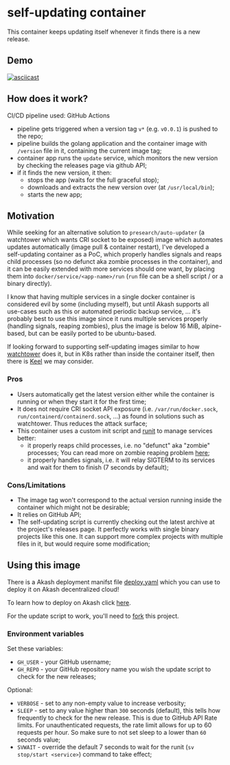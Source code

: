 # self-updating container

This container keeps updating itself whenever it finds there is a new release.

## Demo

[![asciicast](https://asciinema.org/a/502745.svg)](https://asciinema.org/a/502745)

## How does it work?

CI/CD pipeline used: GitHub Actions

- pipeline gets triggered when a version tag `v*` (e.g. `v0.0.1`) is pushed to the repo;
- pipeline builds the golang application and the container image with `/version` file in it, containing the current image tag;
- container app runs the `update` service, which monitors the new version by checking the releases page via github API;
- if it finds the new version, it then:
  - stops the app (waits for the full graceful stop);
  - downloads and extracts the new version over (at `/usr/local/bin`);
  - starts the new app;

## Motivation

While seeking for an alternative solution to `presearch/auto-updater` (a watchtower which wants CRI socket to be exposed) image which automates updates automatically (image pull & container restart), I've developed a self-updating container as a PoC, which properly handles signals and reaps child processes (so no defunct aka zombie processes in the container), and it can be easily extended with more services should one want, by placing them into `docker/service/<app-name>/run` (`run` file can be a shell script / or a binary directly).

I know that having multiple services in a single docker container is considered evil by some (including myself), but until Akash supports all use-cases such as this or automated periodic backup service, ... it's probably best to use this image since it runs multiple services properly (handling signals, reaping zombies), plus the image is below 16 MiB, alpine-based, but can be easily ported to be ubuntu-based.

If looking forward to supporting self-updating images similar to how [watchtower](https://github.com/containrrr/watchtower) does it, but in K8s rather than inside the container itself, then there is [Keel](https://keel.sh) we may consider.

### Pros

- Users automatically get the latest version either while the container is running or when they start it for the first time;
- It does not require CRI socket API exposure (i.e. `/var/run/docker.sock`, `run/containerd/containerd.sock`, ...) as found in solutions such as watchtower. Thus reduces the attack surface;
- This container uses a custom init script and [runit](http://smarden.org/runit/) to manage services better:
  - it properly reaps child processes, i.e. no "defunct" aka "zombie" processes; You can read more on zombie reaping problem [here](https://blog.phusion.nl/2015/01/20/docker-and-the-pid-1-zombie-reaping-problem/);
  - it properly handles signals, i.e. it will relay SIGTERM to its services and wait for them to finish (7 seconds by default);

### Cons/Limitations

- The image tag won't correspond to the actual version running inside the container which might not be desirable;
- It relies on GitHub API;
- The self-updating script is currently checking out the latest archive at the project's releases page. It perfectly works with single binary projects like this one. It can support more complex projects with multiple files in it, but would require some modification;

## Using this image

There is a Akash deployment manifst file [deploy.yaml](./deploy.yaml) which you can use to deploy it on Akash decentralized cloud!

To learn how to deploy on Akash click [here](https://docs.akash.network/guides).

For the update script to work, you'll need to [fork](./FORK.md) this project.

### Environment variables

Set these variables:

- `GH_USER` - your GitHub username;
- `GH_REPO` - your GitHub repository name you wish the update script to check for the new releases;

Optional:

- `VERBOSE` - set to any non-empty value to increase verbosity;
- `SLEEP` - set to any value higher than `300` seconds (default), this tells how frequently to check for the new release. This is due to GitHub API Rate limits. For unauthenticated requests, the rate limit allows for up to 60 requests per hour. So make sure to not set sleep to a lower than `60` seconds value;
- `SVWAIT` - override the default 7 seconds to wait for the runit (`sv stop/start <service>`) command to take effect;
